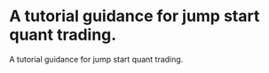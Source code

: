 # A tutorial guidance for jump start quant trading. 
A tutorial guidance for jump start quant trading. 
